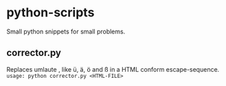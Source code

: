 python-scripts
=============

Small python snippets for small problems.

## corrector.py ##
Replaces umlaute , like ü, ä, ö and ß in a HTML conform escape-sequence.
`usage: python corrector.py <HTML-FILE>`


